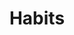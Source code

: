 ---
  title: Habits
  description: More than a Coffee Shop
  latitude: -26.173426
  longitude: 28.075300
  cards:
    - poi-040-card-001.md
    - poi-040-card-002.md
    - poi-040-card-003.md
    - poi-040-card-004.md
    - poi-040-card-005.md
    - poi-040-card-006.md
---